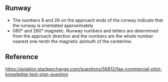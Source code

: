 


## Runway

- The numbers 8 and 26 on the approach ends of the runway indicate that the runway is orientated approximately
- 080° and 260° magnetic.
Runway numbers and letters are determined from the approach direction and the numbers are the whole number nearest one-tenth the magnetic azimuth of the centerline.

## Reference
https://aviation.stackexchange.com/questions/56812/faa-commercial-pilot-knowledge-test-sign-question
